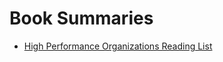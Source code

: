 # Book Summaries

* [High Performance Organizations Reading List](https://github.com/pdfernhout/High-Performance-Organizations-Reading-List)